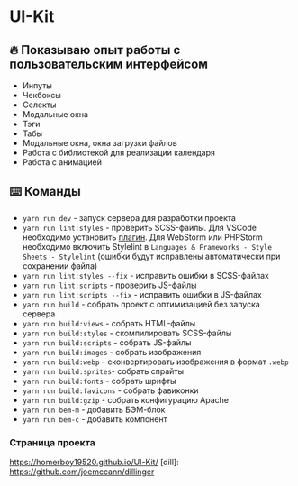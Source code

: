 # UI-Kit


## :fire: Показываю опыт работы с пользовательским интерфейсом
* Инпуты
* Чекбоксы
* Селекты
* Модальные окна
* Тэги
* Табы
* Модальные окна, окна загрузки файлов
* Работа с библиотекой для реализации календаря 
* Работа с анимацией

## :keyboard: Команды
* ```yarn run dev``` - запуск сервера для разработки проекта
* ```yarn run lint:styles``` - проверить SCSS-файлы. Для VSCode необходимо установить [плагин](https://marketplace.visualstudio.com/items?itemName=shinnn.stylelint). Для WebStorm
или PHPStorm необходимо включить Stylelint в ```Languages & Frameworks - Style Sheets - Stylelint``` (ошибки будут исправлены автоматически при сохранении файла)
* ```yarn run lint:styles --fix``` - исправить ошибки в SCSS-файлах
* ```yarn run lint:scripts``` - проверить JS-файлы
* ```yarn run lint:scripts --fix``` - исправить ошибки в JS-файлах
* ```yarn run build``` - собрать проект с оптимизацией без запуска сервера
* ```yarn run build:views``` - собрать HTML-файлы
* ```yarn run build:styles``` - скомпилировать SCSS-файлы
* ```yarn run build:scripts``` - собрать JS-файлы
* ```yarn run build:images``` - собрать изображения
* ```yarn run build:webp``` - сконвертировать изображения в формат ```.webp```
* ```yarn run build:sprites```- собрать спрайты
* ```yarn run build:fonts``` - собрать шрифты
* ```yarn run build:favicons``` - собрать фавиконки
* ```yarn run build:gzip``` - собрать конфигурацию Apache
* ```yarn run bem-m``` - добавить БЭМ-блок
* ```yarn run bem-c``` - добавить компонент

### Страница проекта
https://homerboy19520.github.io/UI-Kit/
 [dill]: <https://github.com/joemccann/dillinger>

